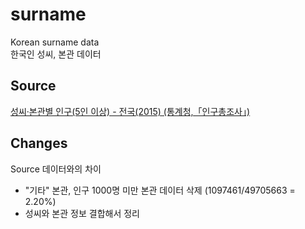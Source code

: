 # surname
Korean surname data  
한국인 성씨, 본관 데이터
## Source
[성씨·본관별 인구(5인 이상) - 전국(2015) (통계청,「인구총조사」)](http://kosis.kr/statHtml/statHtml.do?orgId=101&tblId=DT_1IN15SD)
## Changes
Source 데이터와의 차이
- "기타" 본관, 인구 1000명 미만 본관 데이터 삭제 (1097461/49705663 = 2.20%)
- 성씨와 본관 정보 결합해서 정리
